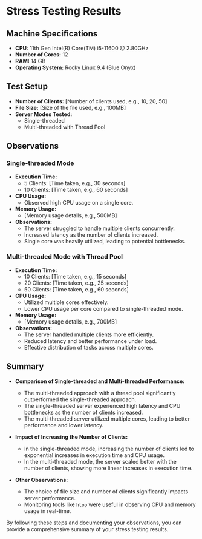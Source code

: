 # Stress Testing Results

## Machine Specifications
- **CPU:** 11th Gen Intel(R) Core(TM) i5-11600 @ 2.80GHz
- **Number of Cores:** 12
- **RAM:** 14 GB
- **Operating System:** Rocky Linux 9.4 (Blue Onyx)

## Test Setup
- **Number of Clients:** [Number of clients used, e.g., 10, 20, 50]
- **File Size:** [Size of the file used, e.g., 100MB]
- **Server Modes Tested:**
  - Single-threaded
  - Multi-threaded with Thread Pool

## Observations

### Single-threaded Mode
- **Execution Time:**
  - 5 Clients: [Time taken, e.g., 30 seconds]
  - 10 Clients: [Time taken, e.g., 60 seconds]
- **CPU Usage:**
  - Observed high CPU usage on a single core.
- **Memory Usage:**
  - [Memory usage details, e.g., 500MB]
- **Observations:**
  - The server struggled to handle multiple clients concurrently.
  - Increased latency as the number of clients increased.
  - Single core was heavily utilized, leading to potential bottlenecks.

### Multi-threaded Mode with Thread Pool
- **Execution Time:**
  - 10 Clients: [Time taken, e.g., 15 seconds]
  - 20 Clients: [Time taken, e.g., 25 seconds]
  - 50 Clients: [Time taken, e.g., 60 seconds]
- **CPU Usage:**
  - Utilized multiple cores effectively.
  - Lower CPU usage per core compared to single-threaded mode.
- **Memory Usage:**
  - [Memory usage details, e.g., 700MB]
- **Observations:**
  - The server handled multiple clients more efficiently.
  - Reduced latency and better performance under load.
  - Effective distribution of tasks across multiple cores.

## Summary
- **Comparison of Single-threaded and Multi-threaded Performance:**
  - The multi-threaded approach with a thread pool significantly outperformed the single-threaded approach.
  - The single-threaded server experienced high latency and CPU bottlenecks as the number of clients increased.
  - The multi-threaded server utilized multiple cores, leading to better performance and lower latency.

- **Impact of Increasing the Number of Clients:**
  - In the single-threaded mode, increasing the number of clients led to exponential increases in execution time and CPU usage.
  - In the multi-threaded mode, the server scaled better with the number of clients, showing more linear increases in execution time.

- **Other Observations:**
  - The choice of file size and number of clients significantly impacts server performance.
  - Monitoring tools like `htop` were useful in observing CPU and memory usage in real-time.

By following these steps and documenting your observations, you can provide a comprehensive summary of your stress testing results.